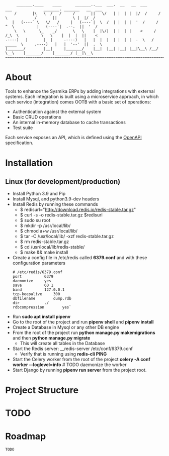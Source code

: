 
         _______.____    ____      _______..___  ___.  __   __  ___      ___              _______. _______   __  ___ 
        /       |\   \  /   /     /       ||   \/   | |  | |  |/  /     /   \            /       ||       \ |  |/  / 
       |   (----` \   \/   /     |   (----`|  \  /  | |  | |  '  /     /  ^  \          |   (----`|  .--.  ||  '  /  
        \   \      \_    _/       \   \    |  |\/|  | |  | |    <     /  /_\  \          \   \    |  |  |  ||    <   
    .----)   |       |  |     .----)   |   |  |  |  | |  | |  .  \   /  _____  \     .----)   |   |  '--'  ||  .  \  
    |_______/        |__|     |_______/    |__|  |__| |__| |__|\__\ /__/     \__\    |_______/    |_______/ |__|\__\
    ====================================================================================================================



# About

Tools to enhance the Sysmika ERPs by adding integrations with external systems. Each integration is built using
a microservice approach, in which each service (integration) comes OOTB with a basic set of operations:
* Authentication against the external system
* Basic CRUD operations 
* An internal in-memory database to cache transactions
* Test suite

Each service exposes an API, which is defined using the [OpenAPI](https://swagger.io/) specification. 

# Installation

## Linux (for development/production)

* Install Python 3.9 and Pip
* Install Mysql, and python3.9-dev headers
* Install Redis by running these commands
  * $ redisurl="http://download.redis.io/redis-stable.tar.gz"
  * $ curl -s -o redis-stable.tar.gz $redisurl
  * $ sudo su root
  * $ mkdir -p /usr/local/lib/
  * $ chmod a+w /usr/local/lib/
  * $ tar -C /usr/local/lib/ -xzf redis-stable.tar.gz
  * $ rm redis-stable.tar.gz
  * $ cd /usr/local/lib/redis-stable/
  * $ make && make install
* Create a config file in /etc/redis called **6379.conf** and with these configuration parameters
  ``` 
  # /etc/redis/6379.conf
  port			6379
  daemonize		yes
  save			60 1
  bind			127.0.0.1
  tcp-keepalive		300
  dbfilename		dump.rdb
  dir			./
  rdbcompression		yes`
  ```
* Run __sudo apt install pipenv__
* Go to the root of the project and run __pipenv shell__ and __pipenv install__
* Create a Database in Mysql or any other DB engine
* From the root of the project run __python manage.py makemigrations__ and then __python manage.py migrate__
  * This will create all tables in the Database
* Start the Redis server: __redis-server /etc/conf/6379.conf
  * Verify that is running using __redis-cli PING__
* Start the Celery worker from the root of the project __celery -A  conf worker --loglevel=info__ # TODO daemonize the worker
* Start Django by running __pipenv run server__ from the project root.


# Project Structure
 # TODO

# Roadmap

`TODO`